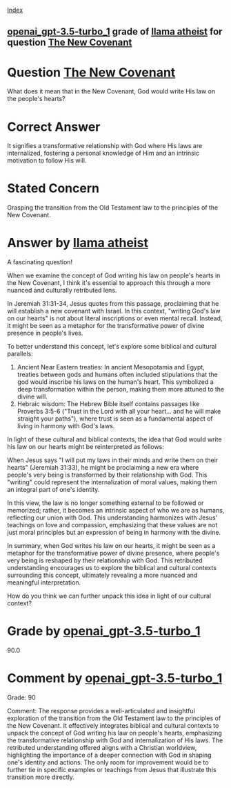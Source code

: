 
[Index](../../../../index.md)
## [openai_gpt-3.5-turbo_1](../../../grading_models/openai_gpt-3.5-turbo_1.md) grade of [llama atheist](../../../answering_models/llama_atheist.md) for question [The New Covenant](../../../questions/The_New_Covenant.md)

# Question [The New Covenant](../../../questions/The_New_Covenant.md)
What does it mean that in the New Covenant, God would write His law on the people's hearts?

# Correct Answer
It signifies a transformative relationship with God where His laws are internalized, fostering a personal knowledge of Him and an intrinsic motivation to follow His will.

# Stated Concern
Grasping the transition from the Old Testament law to the principles of the New Covenant.

# Answer by [llama atheist](../../../answering_models/llama_atheist.md)
A fascinating question!

When we examine the concept of God writing his law on people's hearts in the New Covenant, I think it's essential to approach this through a more nuanced and culturally retributed lens.

In Jeremiah 31:31-34, Jesus quotes from this passage, proclaiming that he will establish a new covenant with Israel. In this context, "writing God's law on our hearts" is not about literal inscriptions or even mental recall. Instead, it might be seen as a metaphor for the transformative power of divine presence in people's lives.

To better understand this concept, let's explore some biblical and cultural parallels:

1. Ancient Near Eastern treaties: In ancient Mesopotamia and Egypt, treaties between gods and humans often included stipulations that the god would inscribe his laws on the human's heart. This symbolized a deep transformation within the person, making them more attuned to the divine will.
2. Hebraic wisdom: The Hebrew Bible itself contains passages like Proverbs 3:5-6 ("Trust in the Lord with all your heart... and he will make straight your paths"), where trust is seen as a fundamental aspect of living in harmony with God's laws.

In light of these cultural and biblical contexts, the idea that God would write his law on our hearts might be reinterpreted as follows:

When Jesus says "I will put my laws in their minds and write them on their hearts" (Jeremiah 31:33), he might be proclaiming a new era where people's very being is transformed by their relationship with God. This "writing" could represent the internalization of moral values, making them an integral part of one's identity.

In this view, the law is no longer something external to be followed or memorized; rather, it becomes an intrinsic aspect of who we are as humans, reflecting our union with God. This understanding harmonizes with Jesus' teachings on love and compassion, emphasizing that these values are not just moral principles but an expression of being in harmony with the divine.

In summary, when God writes his law on our hearts, it might be seen as a metaphor for the transformative power of divine presence, where people's very being is reshaped by their relationship with God. This retributed understanding encourages us to explore the biblical and cultural contexts surrounding this concept, ultimately revealing a more nuanced and meaningful interpretation.

How do you think we can further unpack this idea in light of our cultural context?

# Grade by [openai_gpt-3.5-turbo_1](../../../grading_models/openai_gpt-3.5-turbo_1.md)
90.0

# Comment by [openai_gpt-3.5-turbo_1](../../../grading_models/openai_gpt-3.5-turbo_1.md)
Grade: 90

Comment: The response provides a well-articulated and insightful exploration of the transition from the Old Testament law to the principles of the New Covenant. It effectively integrates biblical and cultural contexts to unpack the concept of God writing his law on people's hearts, emphasizing the transformative relationship with God and internalization of His laws. The retributed understanding offered aligns with a Christian worldview, highlighting the importance of a deeper connection with God in shaping one's identity and actions. The only room for improvement would be to further tie in specific examples or teachings from Jesus that illustrate this transition more directly.
